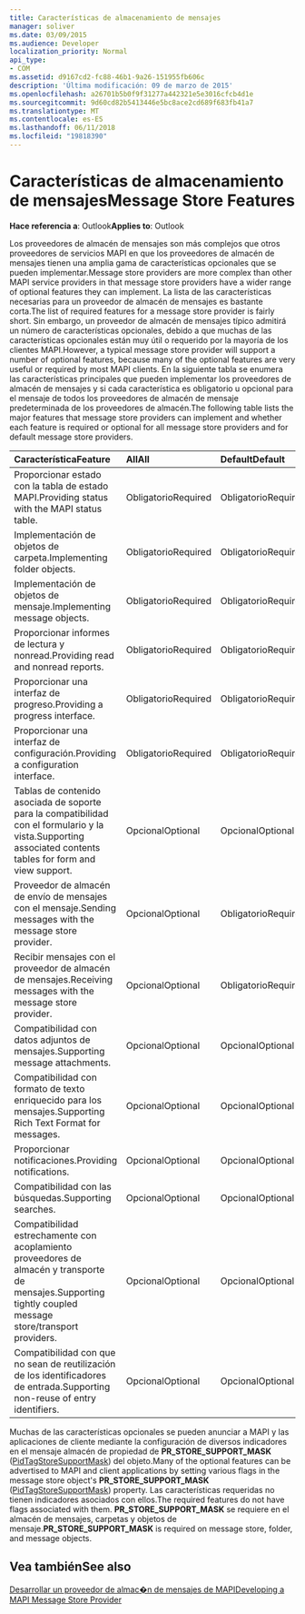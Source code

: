 ```yaml
---
title: Características de almacenamiento de mensajes
manager: soliver
ms.date: 03/09/2015
ms.audience: Developer
localization_priority: Normal
api_type:
- COM
ms.assetid: d9167cd2-fc88-46b1-9a26-151955fb606c
description: 'Última modificación: 09 de marzo de 2015'
ms.openlocfilehash: a26701b5b0f9f31277a442321e5e3016cfcb4d1e
ms.sourcegitcommit: 9d60cd82b5413446e5bc8ace2cd689f683fb41a7
ms.translationtype: MT
ms.contentlocale: es-ES
ms.lasthandoff: 06/11/2018
ms.locfileid: "19818390"
---
```

# <a name="message-store-features"></a><span data-ttu-id="33ae0-103">Características de almacenamiento de mensajes</span><span class="sxs-lookup"><span data-stu-id="33ae0-103">Message Store Features</span></span>

  
  
<span data-ttu-id="33ae0-104">**Hace referencia a**: Outlook</span><span class="sxs-lookup"><span data-stu-id="33ae0-104">**Applies to**: Outlook</span></span> 
  
<span data-ttu-id="33ae0-105">Los proveedores de almacén de mensajes son más complejos que otros proveedores de servicios MAPI en que los proveedores de almacén de mensajes tienen una amplia gama de características opcionales que se pueden implementar.</span><span class="sxs-lookup"><span data-stu-id="33ae0-105">Message store providers are more complex than other MAPI service providers in that message store providers have a wider range of optional features they can implement.</span></span> <span data-ttu-id="33ae0-106">La lista de las características necesarias para un proveedor de almacén de mensajes es bastante corta.</span><span class="sxs-lookup"><span data-stu-id="33ae0-106">The list of required features for a message store provider is fairly short.</span></span> <span data-ttu-id="33ae0-107">Sin embargo, un proveedor de almacén de mensajes típico admitirá un número de características opcionales, debido a que muchas de las características opcionales están muy útil o requerido por la mayoría de los clientes MAPI.</span><span class="sxs-lookup"><span data-stu-id="33ae0-107">However, a typical message store provider will support a number of optional features, because many of the optional features are very useful or required by most MAPI clients.</span></span> <span data-ttu-id="33ae0-108">En la siguiente tabla se enumera las características principales que pueden implementar los proveedores de almacén de mensajes y si cada característica es obligatorio u opcional para el mensaje de todos los proveedores de almacén de mensaje predeterminada de los proveedores de almacén.</span><span class="sxs-lookup"><span data-stu-id="33ae0-108">The following table lists the major features that message store providers can implement and whether each feature is required or optional for all message store providers and for default message store providers.</span></span>
  
|<span data-ttu-id="33ae0-109">**Característica**</span><span class="sxs-lookup"><span data-stu-id="33ae0-109">**Feature**</span></span>|<span data-ttu-id="33ae0-110">**All**</span><span class="sxs-lookup"><span data-stu-id="33ae0-110">**All**</span></span>|<span data-ttu-id="33ae0-111">**Default**</span><span class="sxs-lookup"><span data-stu-id="33ae0-111">**Default**</span></span>|
|:-----|:-----|:-----|
|<span data-ttu-id="33ae0-112">Proporcionar estado con la tabla de estado MAPI.</span><span class="sxs-lookup"><span data-stu-id="33ae0-112">Providing status with the MAPI status table.</span></span>  <br/> |<span data-ttu-id="33ae0-113">Obligatorio</span><span class="sxs-lookup"><span data-stu-id="33ae0-113">Required</span></span>  <br/> |<span data-ttu-id="33ae0-114">Obligatorio</span><span class="sxs-lookup"><span data-stu-id="33ae0-114">Required</span></span>  <br/> |
|<span data-ttu-id="33ae0-115">Implementación de objetos de carpeta.</span><span class="sxs-lookup"><span data-stu-id="33ae0-115">Implementing folder objects.</span></span>  <br/> |<span data-ttu-id="33ae0-116">Obligatorio</span><span class="sxs-lookup"><span data-stu-id="33ae0-116">Required</span></span>  <br/> |<span data-ttu-id="33ae0-117">Obligatorio</span><span class="sxs-lookup"><span data-stu-id="33ae0-117">Required</span></span>  <br/> |
|<span data-ttu-id="33ae0-118">Implementación de objetos de mensaje.</span><span class="sxs-lookup"><span data-stu-id="33ae0-118">Implementing message objects.</span></span>  <br/> |<span data-ttu-id="33ae0-119">Obligatorio</span><span class="sxs-lookup"><span data-stu-id="33ae0-119">Required</span></span>  <br/> |<span data-ttu-id="33ae0-120">Obligatorio</span><span class="sxs-lookup"><span data-stu-id="33ae0-120">Required</span></span>  <br/> |
|<span data-ttu-id="33ae0-121">Proporcionar informes de lectura y nonread.</span><span class="sxs-lookup"><span data-stu-id="33ae0-121">Providing read and nonread reports.</span></span>  <br/> |<span data-ttu-id="33ae0-122">Obligatorio</span><span class="sxs-lookup"><span data-stu-id="33ae0-122">Required</span></span>  <br/> |<span data-ttu-id="33ae0-123">Obligatorio</span><span class="sxs-lookup"><span data-stu-id="33ae0-123">Required</span></span>  <br/> |
|<span data-ttu-id="33ae0-124">Proporcionar una interfaz de progreso.</span><span class="sxs-lookup"><span data-stu-id="33ae0-124">Providing a progress interface.</span></span>  <br/> |<span data-ttu-id="33ae0-125">Obligatorio</span><span class="sxs-lookup"><span data-stu-id="33ae0-125">Required</span></span>  <br/> |<span data-ttu-id="33ae0-126">Obligatorio</span><span class="sxs-lookup"><span data-stu-id="33ae0-126">Required</span></span>  <br/> |
|<span data-ttu-id="33ae0-127">Proporcionar una interfaz de configuración.</span><span class="sxs-lookup"><span data-stu-id="33ae0-127">Providing a configuration interface.</span></span>  <br/> |<span data-ttu-id="33ae0-128">Obligatorio</span><span class="sxs-lookup"><span data-stu-id="33ae0-128">Required</span></span>  <br/> |<span data-ttu-id="33ae0-129">Obligatorio</span><span class="sxs-lookup"><span data-stu-id="33ae0-129">Required</span></span>  <br/> |
|<span data-ttu-id="33ae0-130">Tablas de contenido asociada de soporte para la compatibilidad con el formulario y la vista.</span><span class="sxs-lookup"><span data-stu-id="33ae0-130">Supporting associated contents tables for form and view support.</span></span>  <br/> |<span data-ttu-id="33ae0-131">Opcional</span><span class="sxs-lookup"><span data-stu-id="33ae0-131">Optional</span></span>  <br/> |<span data-ttu-id="33ae0-132">Opcional</span><span class="sxs-lookup"><span data-stu-id="33ae0-132">Optional</span></span>  <br/> |
|<span data-ttu-id="33ae0-133">Proveedor de almacén de envío de mensajes con el mensaje.</span><span class="sxs-lookup"><span data-stu-id="33ae0-133">Sending messages with the message store provider.</span></span>  <br/> |<span data-ttu-id="33ae0-134">Opcional</span><span class="sxs-lookup"><span data-stu-id="33ae0-134">Optional</span></span>  <br/> |<span data-ttu-id="33ae0-135">Obligatorio</span><span class="sxs-lookup"><span data-stu-id="33ae0-135">Required</span></span>  <br/> |
|<span data-ttu-id="33ae0-136">Recibir mensajes con el proveedor de almacén de mensajes.</span><span class="sxs-lookup"><span data-stu-id="33ae0-136">Receiving messages with the message store provider.</span></span>  <br/> |<span data-ttu-id="33ae0-137">Opcional</span><span class="sxs-lookup"><span data-stu-id="33ae0-137">Optional</span></span>  <br/> |<span data-ttu-id="33ae0-138">Obligatorio</span><span class="sxs-lookup"><span data-stu-id="33ae0-138">Required</span></span>  <br/> |
|<span data-ttu-id="33ae0-139">Compatibilidad con datos adjuntos de mensajes.</span><span class="sxs-lookup"><span data-stu-id="33ae0-139">Supporting message attachments.</span></span>  <br/> |<span data-ttu-id="33ae0-140">Opcional</span><span class="sxs-lookup"><span data-stu-id="33ae0-140">Optional</span></span>  <br/> |<span data-ttu-id="33ae0-141">Opcional</span><span class="sxs-lookup"><span data-stu-id="33ae0-141">Optional</span></span>  <br/> |
|<span data-ttu-id="33ae0-142">Compatibilidad con formato de texto enriquecido para los mensajes.</span><span class="sxs-lookup"><span data-stu-id="33ae0-142">Supporting Rich Text Format for messages.</span></span>  <br/> |<span data-ttu-id="33ae0-143">Opcional</span><span class="sxs-lookup"><span data-stu-id="33ae0-143">Optional</span></span>  <br/> |<span data-ttu-id="33ae0-144">Opcional</span><span class="sxs-lookup"><span data-stu-id="33ae0-144">Optional</span></span>  <br/> |
|<span data-ttu-id="33ae0-145">Proporcionar notificaciones.</span><span class="sxs-lookup"><span data-stu-id="33ae0-145">Providing notifications.</span></span>  <br/> |<span data-ttu-id="33ae0-146">Opcional</span><span class="sxs-lookup"><span data-stu-id="33ae0-146">Optional</span></span>  <br/> |<span data-ttu-id="33ae0-147">Opcional</span><span class="sxs-lookup"><span data-stu-id="33ae0-147">Optional</span></span>  <br/> |
|<span data-ttu-id="33ae0-148">Compatibilidad con las búsquedas.</span><span class="sxs-lookup"><span data-stu-id="33ae0-148">Supporting searches.</span></span>  <br/> |<span data-ttu-id="33ae0-149">Opcional</span><span class="sxs-lookup"><span data-stu-id="33ae0-149">Optional</span></span>  <br/> |<span data-ttu-id="33ae0-150">Opcional</span><span class="sxs-lookup"><span data-stu-id="33ae0-150">Optional</span></span>  <br/> |
|<span data-ttu-id="33ae0-151">Compatibilidad estrechamente con acoplamiento proveedores de almacén y transporte de mensajes.</span><span class="sxs-lookup"><span data-stu-id="33ae0-151">Supporting tightly coupled message store/transport providers.</span></span>  <br/> |<span data-ttu-id="33ae0-152">Opcional</span><span class="sxs-lookup"><span data-stu-id="33ae0-152">Optional</span></span>  <br/> |<span data-ttu-id="33ae0-153">Opcional</span><span class="sxs-lookup"><span data-stu-id="33ae0-153">Optional</span></span>  <br/> |
|<span data-ttu-id="33ae0-154">Compatibilidad con que no sean de reutilización de los identificadores de entrada.</span><span class="sxs-lookup"><span data-stu-id="33ae0-154">Supporting non-reuse of entry identifiers.</span></span>  <br/> |<span data-ttu-id="33ae0-155">Opcional</span><span class="sxs-lookup"><span data-stu-id="33ae0-155">Optional</span></span>  <br/> |<span data-ttu-id="33ae0-156">Opcional</span><span class="sxs-lookup"><span data-stu-id="33ae0-156">Optional</span></span>  <br/> |
   
<span data-ttu-id="33ae0-157">Muchas de las características opcionales se pueden anunciar a MAPI y las aplicaciones de cliente mediante la configuración de diversos indicadores en el mensaje almacén de propiedad de **PR_STORE_SUPPORT_MASK** ([PidTagStoreSupportMask](pidtagstoresupportmask-canonical-property.md)) del objeto.</span><span class="sxs-lookup"><span data-stu-id="33ae0-157">Many of the optional features can be advertised to MAPI and client applications by setting various flags in the message store object's **PR_STORE_SUPPORT_MASK** ([PidTagStoreSupportMask](pidtagstoresupportmask-canonical-property.md)) property.</span></span> <span data-ttu-id="33ae0-158">Las características requeridas no tienen indicadores asociados con ellos.</span><span class="sxs-lookup"><span data-stu-id="33ae0-158">The required features do not have flags associated with them.</span></span> <span data-ttu-id="33ae0-159">**PR_STORE_SUPPORT_MASK** se requiere en el almacén de mensajes, carpetas y objetos de mensaje.</span><span class="sxs-lookup"><span data-stu-id="33ae0-159">**PR_STORE_SUPPORT_MASK** is required on message store, folder, and message objects.</span></span> 
  
## <a name="see-also"></a><span data-ttu-id="33ae0-160">Vea también</span><span class="sxs-lookup"><span data-stu-id="33ae0-160">See also</span></span>



[<span data-ttu-id="33ae0-161">Desarrollar un proveedor de almac�n de mensajes de MAPI</span><span class="sxs-lookup"><span data-stu-id="33ae0-161">Developing a MAPI Message Store Provider</span></span>](developing-a-mapi-message-store-provider.md)

